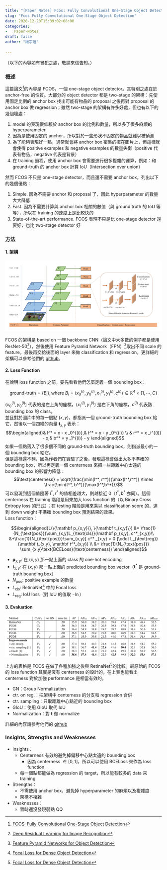 ```yaml
---
title: "[Paper Notes] Fcos: Fully Convolutional One-Stage Object Detection"
slug: "Fcos Fully Convolutional One-Stage Object Detection"
date: 2020-12-20T15:39:02+08:00
categories:
-   Paper-Notes
draft: false
author: "謝宗晅"

---
```


（以下的內容如有冒犯之處，敬請來信告知。）

### 概述

這篇論文[^1]的內容是 FCOS，一個 one-stage object detector。其特別之處在於 anchor-free 的性質。大部分的 object detector 都是 two-stage 的架構：先使用固定比例的 anchor box 找出可能有物品的 proposal 之後再對 proposal 的 anchor box 做 regression；雖然 two-stage 的架構有許多好處，但也有以下的幾個壞處：
1. model 的表現很仰賴於 anchor box 的比例和數量，所以多了很多麻煩的 hyperparameter
2. 因為是使用固定的 anchor，所以對於一些形狀不固定的物品就難以被偵測
3. 為了能夠表現好一點，通常就會將 anchor box 密集的擺在圖片上，但這樣就會使得 positive examples 和 negative examples 的數量失衡（positive 代表有物品，negative 代表是背景）
4. 在 training 過程，使用 anchor box 會需要進行很多複雜的運算，例如：和 ground-truth 的 anchor box 計算 IoU（Intersection over union）

然而 FCOS 不只是 one-stage detector，而且還不需要 anchor box。列出以下的幾個優點：
1. Simple. 因為不需要 anchor 和 proposal 了，因此 hyperparameter 的數量大大降低
2. Fast. 因為不需要計算與 anchor box 相關的數值（與 ground truth 的 IoU 等等），所以在 training 的速度上是比較快的
3. State-of-the-art performance. FCOS 表現不只是比 one-stage detector 還要好，也比 two-stage detector 好


### 方法

#### 1. 架構

![架構（來源：原論文）](structure.png)

FCOS 的架構是 based on 一個 backbone CNN（論文中大多數的例子都是使用 ResNet-50[^2]），然後使用 Feature Pyramid Network（FPN）[^3]取出不同 scale 的 feature，最後再交給後面的 layer 來做 classification 和 regression。更詳細的架構可以參考他們的 [github](https://github.com/tianzhi0549/FCOS)。

#### 2. Loss Function

在說明 loss function 之前，要先看看他們怎麼定義一個 bounding box：

$$\text{ground-truth} = \{B_i\}, \text{where }B_i = \Big(x_0^{(i)}, y_0^{(i)}, x_1^{(i)}, y_1^{(i)}, c^{(i)}\Big) \in \mathbb{R}^4\times \{1,\cdots,C\}$$

$(x _0^{(i)}, y _0^{(i)})$ 代表的是左上角的座標，$(x _1^{(i)}, y _1^{(i)})$ 是右下角的座標，$c^{(i)}$ 代表該 bounding box 的 class。\
並且對於圖片中的每一個點 $(x,y)$，都指派一個 ground-truth bounding box 給它，然後以一個四維的向量 $\mathbf t _{x,y}$ 表示：
$$\begin{aligned}& l^* = x - x _0^{(i)},& t^* = y - y _0^{(i)} \\ & r^* = x _i^{(i)} - x,& b^* = y _1^{(i)} - y \end{aligned}$$
如果一個點落入了很多個不同的 ground-truth bounding box，則指派最小的一個 bounding box 給它。\
但是這樣還不夠，因為作者們在實驗了之後，發現這樣會做出太多不準確的 bounding box，所以再定義一個 centerness 來把一些距離中心太遠的 bounding box 的影響力降低：
$$\text{centerness} = \sqrt{\frac{\min(l^*, r^*)}{\max(l^*,r^*)} \times \frac{\min(t^*, b^*)}{\max(t^*,b^*)}}$$
可以發現到這個值隨著 $l^*,r^*$ 的值相差越大，則越接近 0（$t^*,b^*$ 亦同）。這個 centerness 在 training 階段是用來加入 loss function 的（以 Binary Cross Entropy loss 的形式）；在 testing 階段是用來乘以 classification score 的，達到 down weight 不準確 bounding box 預測結果的效果。\
Loss function：

$$\begin{aligned}L(\{\mathbf p_{x,y}\}, \{\mathbf t_{x,y}\}) &= \frac{1}{N_{\text{pos}}}\sum_{x,y}L_{\text{cls}}(\mathbf p_{x,y}, c^*_{x,y})\\
&+\frac{1}{N_{\text{pos}}}\sum_{x,y}[ c^* _{x,y} > 0 ]\cdot L_{\text{reg}}(\mathbf t_{x,y}, \mathbf t^*_{x,y}) \\
&+ \frac{1}{N_{\text{pos}}} \sum_{x,y}\text{BCELoss}(\text{centerness}) \end{aligned}$$

* $\mathbf p _{x,y}:$ 在 $(x,y)$ 那一點上面的 class 的 one-hot encoding
* $\mathbf t _{x,y}:$ 在 $(x,y)$ 那一點上面的 predicted bounding box vector（$\mathbf t^*$ 是 ground-truth bounding box）
* $N_{\text{pos}}:$ positive example 的數量
* $L_{\text{cls}}:$ RetinaNet[^4] 中的 Focal loss
* $L_{\text{reg}}:$ IoU loss（對 IoU 的值取 $-\ln$）

#### 3. Evaluation

![表現上和 RetinaNet 的比較（來源：原論文）](evaluation.png)

上方的表格是 FCOS 在做了各種加強之後與 RetinaNet[^4]的比較。最原始的 FCOS 的 loss function 其實是沒有 centerness 的設計的，在上表也能看出 centerness 對於加強 performance 是相當有效的。
* GN：Group Normalization
* ctr. on reg.：把架構中 centerness 的分支和 regression 合併
* ctr. sampling：只取距離中心點近的 bounding box
* GIoU：使用 GIoU 取代 IoU
* Normalization：對 $\mathbf t$ 做 normalize

詳細的內容請參考他們的 [github](https://github.com/yqyao/FCOS_PLUS)

### Insights, Strengths and Weaknesses

* Insights：
    * Centerness 有效的避免掉偏移中心點太遠的 bounding box
        * 因為 centerness $\in[0,1]$，所以可以使用 BCELoss 來作為 loss function
    * 每一個點都能做為 regression 的 target，所以能有較多的 data 來 training
* Strengths：
    * 不需使用 anchor box，避免掉 hyperparameter 的麻煩以及複雜度
    * 架構不複雜
* Weaknesses：
    * 暫時還沒發現弱點 QQ


[^1]: [FCOS: Fully Convolutional One-Stage Object Detection](https://arxiv.org/abs/1904.01355)
[^2]: [Deep Residual Learning for Image Recognition](https://arxiv.org/abs/1512.03385)
[^3]: [Feature Pyramid Networks for Object Detection](https://arxiv.org/abs/1612.03144)
[^4]: [Focal Loss for Dense Object Detection](https://arxiv.org/abs/1708.02002)
